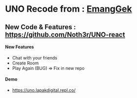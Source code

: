 # UNO Recode from : [EmangGek](https://github.com/EmangGek/UnoGame)

## New Code & Features : https://github.com/Noth3r/UNO-react

#### New Features
* Chat with your friends
* Create Room
* Play Again (BUG) => Fix in new repo

#### Demo 
* https://uno.lapakdigital.repl.co/
